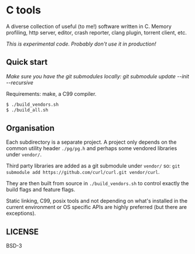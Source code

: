 # C tools

A diverse collection of useful (to me!) software written in C. Memory profiling, http server, editor, crash reporter, clang plugin, torrent client, etc.

*This is experimental code. Probably don't use it in production!*

## Quick start

*Make sure you have the git submodules locally: git submodule update --init --recursive*

Requirements: make, a C99 compiler.

```sh
$ ./build_vendors.sh
$ ./build_all.sh
```

## Organisation

Each subdirectory is a separate project. A project only depends on the common utility header `./pg/pg.h` and perhaps some vendored libraries under `vendor/`.

Third party libraries are added as a git submodule under `vendor/` so: `git submodule add https://github.com/curl/curl.git vendor/curl`.

They are then built from source in `./build_vendors.sh` to control exactly the build flags and feature flags.

Static linking, C99, posix tools and not depending on what's installed in the current environment or OS specific APIs are highly preferred (but there are exceptions).

## LICENSE 

BSD-3

